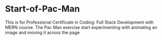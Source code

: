 # Start-of-Pac-Man
This is for Professional Certificate in Coding: Full Stack Development with MERN course. The Pac Man exercise start experimenting with animating an image and moving it across the page
